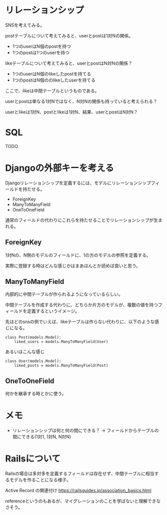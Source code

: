 
# リレーションシップ

SNSを考えてみる。

postテーブルについて考えてみると、userとpostは1対Nの関係。
 - 1つのuserはN個のpostを持つ
 - 1つのpostは1つのuserを持つ

likeテーブルについて考えてみると、userとpostはN対Nの関係？
 - 1つのuserはN個のlikeしたpostを持てる
 - 1つのpostはN個ののlikeしたuserを持てる

ここで、likeは中間テーブルというものである。

userとpostは単なる1対Nではなく、N対Nの関係も持っていると考えられる？

userとlikeは1対N、postとlikeは1対N、結果、userとpostはN対N？

# SQL

TODO

# Djangoの外部キーを考える

Djangoリレーションシップを定義するには、モデルにリレーションシップフィールドを持たせる。

 - ForeignKey
 - ManyToManyField
 - OneToOneField

通常のフィールドの代わりにこれらを持たせることでリレーションシップが生まれる。

## ForeignKey

1対Nの、N側のモデルのフィールドに、1の方のモデルの参照を定義する。

実際に登録する時はどんな感じかはまあほんとか読めば良いと思う。

## ManyToManyField

内部的に中間テーブルが作られるようになっているらしい。

中間テーブルを作成する代わりに、どちらか片方のモデルが、複数の値を持つフィールドを定義するというイメージ。

先ほどのsnsの例でいえば、likeテーブルは作らない代わりに、以下のような感じになる。

```
class Post(models.Model):
    liked_users = models.ManyToManyField(User)
```

あるいはこんな感じ

```
class User(models.Model):
    liked_posts = models.ManyToManyField(Post)
```

## OneToOneField

何かを継承する時とかに使う。

# メモ

 - リレーションシップは何と何の間にできる？
 -> フィールドからテーブルの間にできる(1対1, 1対N, N対N)

# Railsについて

Railsの場合は多対多を定義するフィールドは存在せず、中間テーブルに相当するモデルを作ることになる様子。

Active Record の関連付け
https://railsguides.jp/association_basics.html

referenceというのもあるが、マイグレーションのことを学ばないと理解できなさそう。
